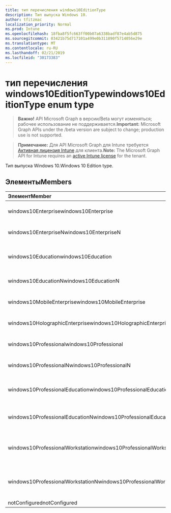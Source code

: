 ```yaml
---
title: тип перечисления windows10EditionType
description: Тип выпуска Windows 10.
author: tfitzmac
localization_priority: Normal
ms.prod: Intune
ms.openlocfilehash: 18fba8f5fc663ff00b07a6338badf87e4ab5d875
ms.sourcegitcommit: 03421b75d717101a499e0b311890f5714056e29e
ms.translationtype: MT
ms.contentlocale: ru-RU
ms.lasthandoff: 02/21/2019
ms.locfileid: "30173383"
---
```

# <a name="windows10editiontype-enum-type"></a><span data-ttu-id="217a6-103">тип перечисления windows10EditionType</span><span class="sxs-lookup"><span data-stu-id="217a6-103">windows10EditionType enum type</span></span>

> <span data-ttu-id="217a6-104">**Важно!** API Microsoft Graph в версии/Beta могут изменяться; рабочее использование не поддерживается.</span><span class="sxs-lookup"><span data-stu-id="217a6-104">**Important:** Microsoft Graph APIs under the /beta version are subject to change; production use is not supported.</span></span>

> <span data-ttu-id="217a6-105">**Примечание:** Для API Microsoft Graph для Intune требуется [Активная лицензия Intune](https://go.microsoft.com/fwlink/?linkid=839381) для клиента.</span><span class="sxs-lookup"><span data-stu-id="217a6-105">**Note:** The Microsoft Graph API for Intune requires an [active Intune license](https://go.microsoft.com/fwlink/?linkid=839381) for the tenant.</span></span>

<span data-ttu-id="217a6-106">Тип выпуска Windows 10.</span><span class="sxs-lookup"><span data-stu-id="217a6-106">Windows 10 Edition type.</span></span>

## <a name="members"></a><span data-ttu-id="217a6-107">Элементы</span><span class="sxs-lookup"><span data-stu-id="217a6-107">Members</span></span>
|<span data-ttu-id="217a6-108">Элемент</span><span class="sxs-lookup"><span data-stu-id="217a6-108">Member</span></span>|<span data-ttu-id="217a6-109">Значение</span><span class="sxs-lookup"><span data-stu-id="217a6-109">Value</span></span>|<span data-ttu-id="217a6-110">Описание</span><span class="sxs-lookup"><span data-stu-id="217a6-110">Description</span></span>|
|:---|:---|:---|
|<span data-ttu-id="217a6-111">windows10Enterprise</span><span class="sxs-lookup"><span data-stu-id="217a6-111">windows10Enterprise</span></span>|<span data-ttu-id="217a6-112">нуль</span><span class="sxs-lookup"><span data-stu-id="217a6-112">0</span></span>|<span data-ttu-id="217a6-113">Windows 10 Корпоративная</span><span class="sxs-lookup"><span data-stu-id="217a6-113">Windows 10 Enterprise</span></span>|
|<span data-ttu-id="217a6-114">windows10EnterpriseN</span><span class="sxs-lookup"><span data-stu-id="217a6-114">windows10EnterpriseN</span></span>|<span data-ttu-id="217a6-115">1,1</span><span class="sxs-lookup"><span data-stu-id="217a6-115">1</span></span>|<span data-ttu-id="217a6-116">Windows 10 Ентерприсен</span><span class="sxs-lookup"><span data-stu-id="217a6-116">Windows 10 EnterpriseN</span></span>|
|<span data-ttu-id="217a6-117">windows10Education</span><span class="sxs-lookup"><span data-stu-id="217a6-117">windows10Education</span></span>|<span data-ttu-id="217a6-118">2</span><span class="sxs-lookup"><span data-stu-id="217a6-118">2</span></span>|<span data-ttu-id="217a6-119">Windows 10 для образовательных учреждений</span><span class="sxs-lookup"><span data-stu-id="217a6-119">Windows 10 Education</span></span>|
|<span data-ttu-id="217a6-120">windows10EducationN</span><span class="sxs-lookup"><span data-stu-id="217a6-120">windows10EducationN</span></span>|<span data-ttu-id="217a6-121">4</span><span class="sxs-lookup"><span data-stu-id="217a6-121">3</span></span>|<span data-ttu-id="217a6-122">Windows 10 Едукатионн</span><span class="sxs-lookup"><span data-stu-id="217a6-122">Windows 10 EducationN</span></span>|
|<span data-ttu-id="217a6-123">windows10MobileEnterprise</span><span class="sxs-lookup"><span data-stu-id="217a6-123">windows10MobileEnterprise</span></span>|<span data-ttu-id="217a6-124">4</span><span class="sxs-lookup"><span data-stu-id="217a6-124">4</span></span>|<span data-ttu-id="217a6-125">Windows 10 Mobile корпоративный</span><span class="sxs-lookup"><span data-stu-id="217a6-125">Windows 10 Mobile Enterprise</span></span>|
|<span data-ttu-id="217a6-126">windows10HolographicEnterprise</span><span class="sxs-lookup"><span data-stu-id="217a6-126">windows10HolographicEnterprise</span></span>|<span data-ttu-id="217a6-127">17:00</span><span class="sxs-lookup"><span data-stu-id="217a6-127">5</span></span>|<span data-ttu-id="217a6-128">Windows 10 holographic Корпоративная</span><span class="sxs-lookup"><span data-stu-id="217a6-128">Windows 10 Holographic Enterprise</span></span>|
|<span data-ttu-id="217a6-129">windows10Professional</span><span class="sxs-lookup"><span data-stu-id="217a6-129">windows10Professional</span></span>|<span data-ttu-id="217a6-130">6</span><span class="sxs-lookup"><span data-stu-id="217a6-130">6</span></span>|<span data-ttu-id="217a6-131">Windows 10 профессиональная</span><span class="sxs-lookup"><span data-stu-id="217a6-131">Windows 10 Professional</span></span>|
|<span data-ttu-id="217a6-132">windows10ProfessionalN</span><span class="sxs-lookup"><span data-stu-id="217a6-132">windows10ProfessionalN</span></span>|<span data-ttu-id="217a6-133">7</span><span class="sxs-lookup"><span data-stu-id="217a6-133">7</span></span>|<span data-ttu-id="217a6-134">Windows 10 Профессионалн</span><span class="sxs-lookup"><span data-stu-id="217a6-134">Windows 10 ProfessionalN</span></span>|
|<span data-ttu-id="217a6-135">windows10ProfessionalEducation</span><span class="sxs-lookup"><span data-stu-id="217a6-135">windows10ProfessionalEducation</span></span>|<span data-ttu-id="217a6-136">8,5</span><span class="sxs-lookup"><span data-stu-id="217a6-136">8</span></span>|<span data-ttu-id="217a6-137">Windows 10 профессиональная образование</span><span class="sxs-lookup"><span data-stu-id="217a6-137">Windows 10 Professional Education</span></span>|
|<span data-ttu-id="217a6-138">windows10ProfessionalEducationN</span><span class="sxs-lookup"><span data-stu-id="217a6-138">windows10ProfessionalEducationN</span></span>|<span data-ttu-id="217a6-139">10</span><span class="sxs-lookup"><span data-stu-id="217a6-139">9</span></span>|<span data-ttu-id="217a6-140">Windows 10 профессиональная Едукатионн</span><span class="sxs-lookup"><span data-stu-id="217a6-140">Windows 10 Professional EducationN</span></span>|
|<span data-ttu-id="217a6-141">windows10ProfessionalWorkstation</span><span class="sxs-lookup"><span data-stu-id="217a6-141">windows10ProfessionalWorkstation</span></span>|<span data-ttu-id="217a6-142">десяти</span><span class="sxs-lookup"><span data-stu-id="217a6-142">10</span></span>|<span data-ttu-id="217a6-143">Windows 10 профессиональная для рабочих станций</span><span class="sxs-lookup"><span data-stu-id="217a6-143">Windows 10 Professional for Workstations</span></span>|
|<span data-ttu-id="217a6-144">windows10ProfessionalWorkstationN</span><span class="sxs-lookup"><span data-stu-id="217a6-144">windows10ProfessionalWorkstationN</span></span>|<span data-ttu-id="217a6-145">-11:00</span><span class="sxs-lookup"><span data-stu-id="217a6-145">11</span></span>|<span data-ttu-id="217a6-146">Windows 10 профессиональная для рабочих станций N</span><span class="sxs-lookup"><span data-stu-id="217a6-146">Windows 10 Professional for Workstations N</span></span>|
|<span data-ttu-id="217a6-147">notConfigured</span><span class="sxs-lookup"><span data-stu-id="217a6-147">notConfigured</span></span>|<span data-ttu-id="217a6-148">12</span><span class="sxs-lookup"><span data-stu-id="217a6-148">12</span></span>|<span data-ttu-id="217a6-149">NotConfigured</span><span class="sxs-lookup"><span data-stu-id="217a6-149">NotConfigured</span></span>|




